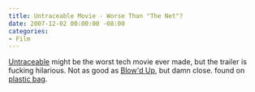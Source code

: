 ```yaml
---
title: Untraceable Movie - Worse Than "The Net"?
date: 2007-12-02 00:00:00 -08:00
categories:
- Film
---
```


<p><a href="http://www.apple.com/trailers/sony_pictures/untraceable/high.html">Untraceable</a> might be the worst tech movie ever made, but the trailer is fucking hilarious. Not as good as <a href="http://www.youtube.com/watch?v=td4VEGiIQmk" title="Don't eat that burger, it's a bomb!">Blow'd Up</a>, but damn close. found on <a href="http://www.plasticbag.org/archives/2007/12/links_for_20071203/">plastic bag</a>.</p>
